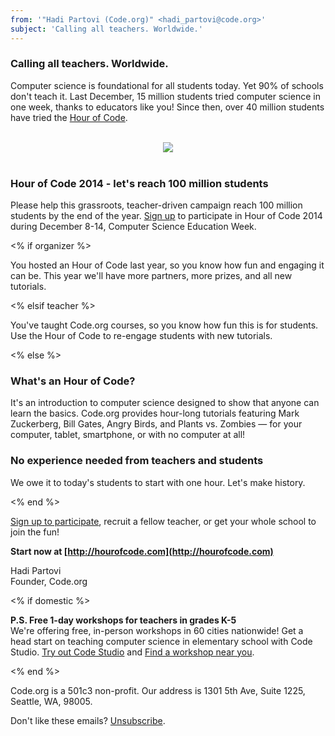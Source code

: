 ```yaml
---
from: '"Hadi Partovi (Code.org)" <hadi_partovi@code.org>'
subject: 'Calling all teachers. Worldwide.'
---
```

### Calling all teachers. Worldwide.

Computer science is foundational for all students today. Yet 90% of schools don't teach it. Last December, 15 million students tried computer science in one week, thanks to educators like you! Since then, over 40 million students have tried the [Hour of Code](http://hourofcode.com).

<br/>
<center>
<a href="http://youtu.be/srH1OEKB2LE"><img src="http://code.org/images/fit-250/calling-teachers.png"/></a>
</center>
<br/>

### Hour of Code 2014 - let's reach 100 million students

Please help this grassroots, teacher-driven campaign reach 100 million students by the end of the year. [Sign up](http://hourofcode.com) to participate in Hour of Code 2014 during December 8-14, Computer Science Education Week.

<% if organizer %>

You hosted an Hour of Code last year, so you know how fun and engaging it can be. This year we'll have more partners, more prizes, and all new tutorials.

<% elsif teacher %>

You've taught Code.org courses, so you know how fun this is for students. Use the Hour of Code to re-engage students with new tutorials.

<% else %>

### What's an Hour of Code?

It's an introduction to computer science designed to show that anyone can learn the basics. Code.org provides hour-long tutorials featuring Mark Zuckerberg, Bill Gates, Angry Birds, and Plants vs. Zombies — for your computer, tablet, smartphone, or with no computer at all!

### No experience needed from teachers and students

We owe it to today's students to start with one hour. Let's make history.

<% end %>

[Sign up to participate](http://hourofcode.com), recruit a fellow teacher, or get your whole school to join the fun!

**Start now at [http://hourofcode.com](http://hourofcode.com)**

Hadi Partovi<br/>
Founder, Code.org

<% if domestic %>

**P.S. Free 1-day workshops for teachers in grades K-5**<br />
We're offering free, in-person workshops in 60 cities nationwide! Get a head start on teaching computer science in elementary school with Code Studio. [Try out Code Studio](http://studio.code.org) and [Find a workshop near you](http://code.org/k5).

<% end %>

Code.org is a 501c3 non-profit. Our address is 1301 5th Ave, Suite 1225, Seattle, WA, 98005.

Don't like these emails? [Unsubscribe](<%= unsubscribe_link %>).
